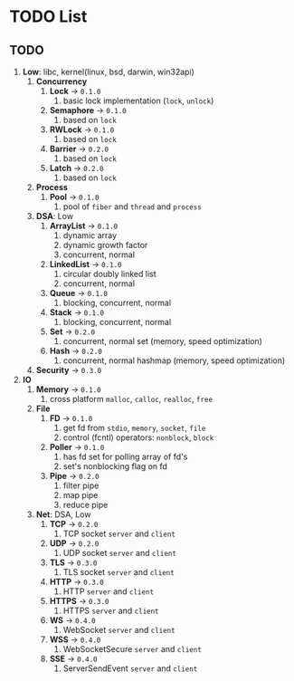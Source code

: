# TODO List

## TODO

1. __Low__: libc, kernel(linux, bsd, darwin, win32api)
    1. __Concurrency__
        1. __Lock__ -> `0.1.0`
            1. basic lock implementation (`lock`, `unlock`)
        2. __Semaphore__ -> `0.1.0`
            1. based on `lock`
        3. __RWLock__ -> `0.1.0`
            1. based on `lock`
        4. __Barrier__ -> `0.2.0`
            1. based on `lock`
        5. __Latch__ -> `0.2.0`
            1. based on `lock`
    2. __Process__
        1. __Pool__ -> `0.1.0`
            1. pool of `fiber` and `thread` and `process`
    3. __DSA__: Low
        1. __ArrayList__ -> `0.1.0`
            1. dynamic array
            2. dynamic growth factor
            3. concurrent, normal
        2. __LinkedList__ -> `0.1.0`
            1. circular doubly linked list
            2. concurrent, normal
        3. __Queue__ -> `0.1.0`
            1. blocking, concurrent, normal
        4. __Stack__ -> `0.1.0`
            1. blocking, concurrent, normal
        5. __Set__ -> `0.2.0`
            1. concurrent, normal set (memory, speed optimization)
        6. __Hash__ -> `0.2.0`
            1. concurrent, normal hashmap (memory, speed optimization)
    4. __Security__ -> `0.3.0`
2. __IO__
    1. __Memory__ -> `0.1.0`
        1. cross platform `malloc`, `calloc`, `realloc`, `free`
    2. __File__
        1. __FD__ -> `0.1.0`
            1. get fd from `stdio`, `memory`, `socket`, `file`
            2. control (fcntl) operators: `nonblock`, `block`
        2. __Poller__ -> `0.1.0`
            1. has fd set for polling array of fd's
            2. set's nonblocking flag on fd
        3. __Pipe__ -> `0.2.0`
            1. filter pipe
            2. map pipe
            3. reduce pipe
    3. __Net__: DSA, Low
        1. __TCP__ -> `0.2.0`
            1. TCP socket `server` and `client`
        2. __UDP__ -> `0.2.0`
            1. UDP socket `server` and `client`
        3. __TLS__ -> `0.3.0`
            1. TLS socket `server` and `client`
        4. __HTTP__ -> `0.3.0`
            1. HTTP `server` and `client`
        5. __HTTPS__ -> `0.3.0`
            1. HTTPS `server` and `client`
        6. __WS__ -> `0.4.0`
            1. WebSocket `server` and `client`
        7. __WSS__ -> `0.4.0`
            1. WebSocketSecure `server` and `client`
        8. __SSE__ -> `0.4.0`
            1. ServerSendEvent `server` and `client`
